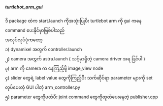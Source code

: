 <h5>turtlebot_arm_gui</h5>

ဒီ package ထဲက start.launch ကိုအသုံးပြုပီး turtlebot arm ကို gui ကနေ command ပေးနိုင်မှာဖြစ်ပါသည် <br>
အလုပ်လုပ်ပုံကတော့ <br>
၁) dynamixel အတွက် controller.launch <br>
၂) camera အတွက် astra.launch ( သင့်မှာရှိတဲ့ camera driver အရ ပြင်ပါ ) <br>
၃) arm ကို camera က နေကြည့်ဖို့ image_view node <br>
၄) slider တွေရဲ့ label value တွေကိုကြည့်ပီး သက်ဆိုင်ရာ parameter များကို set လုပ်ပေးတဲ့ GUI ပါတဲ့ arm_controller.py <br>
၅) parameter တွေကိုဖတ်ပီး joint command တွေကိုထုတ်ပေးနေတဲ့ publisher.cpp <br>
